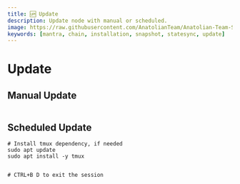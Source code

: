 ```yaml
---
title: 🆙 Update
description: Update node with manual or scheduled.
image: https://raw.githubusercontent.com/AnatolianTeam/Anatolian-Team-Services/main/docs/Testnet/Cosmos-Ecosystem/mantra/img/Mantra-Service-Cover.jpg
keywords: [mantra, chain, installation, snapshot, statesync, update]
---
```


# Update

## Manual Update

```shell

```

## Scheduled Update

```shell
# Install tmux dependency, if needed
sudo apt update
sudo apt install -y tmux
```

```shell

# CTRL+B D to exit the session
```
